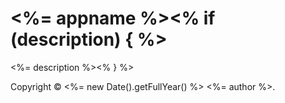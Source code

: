 # <%= appname %><% if (description) { %> #

<%= description %><% } %>

Copyright &copy; <%= new Date().getFullYear() %> <%= author %>.

